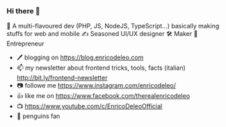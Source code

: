 ### Hi there 👋

<!--
**enricodeleo/enricodeleo** is a ✨ _special_ ✨ repository because its `README.md` (this file) appears on your GitHub profile.

Here are some ideas to get you started:

- 🔭 I’m currently working on ...
- 🌱 I’m currently learning ...
- 👯 I’m looking to collaborate on ...
- 🤔 I’m looking for help with ...
- 💬 Ask me about ...
- 📫 How to reach me: ...
- 😄 Pronouns: ...
- ⚡ Fun fact: ...
-->

🍱 A multi-flavoured dev (PHP, JS, NodeJS, TypeScript...) basically making stuffs for web and mobile ✍️ Seasoned UI/UX designer 🛠️ Maker 🚀 Entrepreneur

- 🖊️ blogging on https://blog.enricodeleo.com
- 📫 my newsletter about frontend tricks, tools, facts (italian) http://bit.ly/frontend-newsletter 
- 📷 followe me https://www.instagram.com/enricodeleo/
- 👍 like me on https://www.facebook.com/therealenricodeleo
- 📺 https://www.youtube.com/c/EnricoDeleoOfficial
- 🐧 penguins fan
